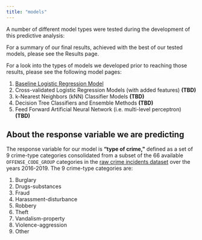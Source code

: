 ```yaml
---
title: "models"
---
```


A number of different model types were tested during the development of this predictive analysis:

For a summary of our final results, achieved with the best of our tested models, please see the Results page.

For a look into the types of models we developed prior to reaching those results, please see the following model pages:

1. [Baseline Logistic Regression Model](model-baseline.md)
2. Cross-validated Logistic Regression Models (with added features) **(TBD)**
3. k-Nearest Neighbors (kNN) Classifier Models **(TBD)**
4. Decision Tree Classifiers and Ensemble Methods **(TBD)**
5. Feed Forward Artificial Neural Network (i.e. multi-level perceptron) **(TBD)**

## About the response variable we are predicting

The response variable for our model is ​**“type of crime,​"** defined as a set of 9 crime-type categories consolidated from a subset of the 66 available `OFFENSE_CODE_GROUP` categories in the [raw crime incidents dataset](data-crime.md) over the years 2016-2019. The 9 crime-type categories are:

1. Burglary
2. Drugs-substances
3. Fraud
4. Harassment-disturbance
5. Robbery
6. Theft
7. Vandalism-property
8. Violence-aggression
9. Other
